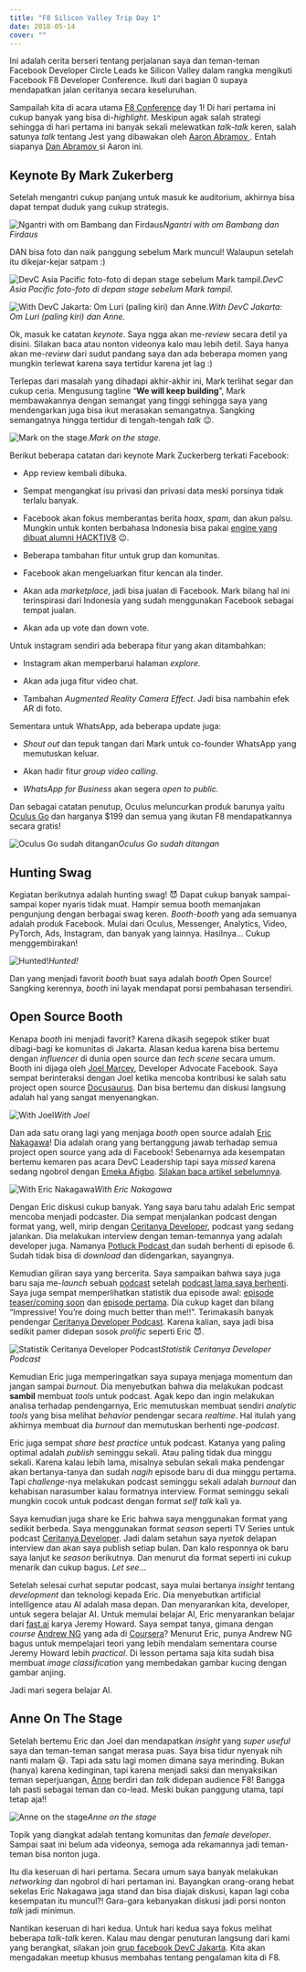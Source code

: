 ```yaml
---
title: "F8 Silicon Valley Trip Day 1"
date: 2018-05-14
cover: ""
---
```


Ini adalah cerita berseri tentang perjalanan saya dan teman-teman Facebook Developer Circle Leads ke Silicon Valley dalam rangka mengikuti Facebook F8 Developer Conference. Ikuti dari bagian 0 supaya mendapatkan jalan ceritanya secara keseluruhan.

Sampailah kita di acara utama [F8 Conference](https://f8.com) day 1! Di hari pertama ini cukup banyak yang bisa di-*highlight*. Meskipun agak salah strategi sehingga di hari pertama ini banyak sekali melewatkan *talk-talk* keren, salah satunya *talk* tentang Jest yang dibawakan oleh [ Aaron Abramov ](https://twitter.com/aarondjents). Entah siapanya [ Dan Abramov ](https://twitter.com/dan_abramov) si Aaron ini.

## Keynote By Mark Zukerberg

Setelah mengantri cukup panjang untuk masuk ke auditorium, akhirnya bisa dapat tempat duduk yang cukup strategis.

![Ngantri with om Bambang dan Firdaus](./1_AMQhtCJzEAb2-OskvuQIUw.jpg)*Ngantri with om Bambang dan Firdaus*

DAN bisa foto dan naik panggung sebelum Mark muncul! Walaupun setelah itu dikejar-kejar satpam :)

![DevC Asia Pacific foto-foto di depan stage sebelum Mark tampil.](./1_-cAGTJ0EGesmbWtTWXjCBg.jpeg)*DevC Asia Pacific foto-foto di depan stage sebelum Mark tampil.*

![With DevC Jakarta: Om Luri (paling kiri) dan Anne.](./1_1ZP18jOOg8GKH7EQCFXg3g.jpeg)*With DevC Jakarta: Om Luri (paling kiri) dan Anne.*

Ok, masuk ke catatan *keynote*. Saya ngga akan me-*review* secara detil ya disini. Silakan baca atau nonton videonya kalo mau lebih detil. Saya hanya akan me-*review* dari sudut pandang saya dan ada beberapa momen yang mungkin terlewat karena saya tertidur karena jet lag :)

Terlepas dari masalah yang dihadapi akhir-akhir ini, Mark terlihat segar dan cukup ceria. Mengusung tagline “**We will keep building**”, Mark membawakannya dengan semangat yang tinggi sehingga saya yang mendengarkan juga bisa ikut merasakan semangatnya. Sangking semangatnya hingga tertidur di tengah-tengah *talk* 😉.

![Mark on the stage.](./1_sm9hNEsX8IV3hKEmvFYx8A.jpeg)*Mark on the stage.*

Berikut beberapa catatan dari keynote Mark Zuckerberg terkati Facebook:

* App review kembali dibuka.

* Sempat mengangkat isu privasi dan privasi data meski porsinya tidak terlalu banyak.

* Facebook akan fokus memberantas berita *hoax*, *spam*, dan akun palsu. Mungkin untuk konten berbahasa Indonesia bisa pakai [engine yang dibuat alumni HACKTIV8](https://www.youtube.com/watch?v=3qAdcwIyGKM) 😉.

* Beberapa tambahan fitur untuk grup dan komunitas.

* Facebook akan mengeluarkan fitur kencan ala tinder.

* Akan ada *marketplace*, jadi bisa jualan di Facebook. Mark bilang hal ini terinspirasi dari Indonesia yang sudah menggunakan Facebook sebagai tempat jualan.

* Akan ada up vote dan down vote.

Untuk instagram sendiri ada beberapa fitur yang akan ditambahkan:

* Instagram akan memperbarui halaman *explore.*

* Akan ada juga fitur video chat.

* Tambahan *Augmented Reality Camera Effect*. Jadi bisa nambahin efek AR di foto.

Sementara untuk WhatsApp, ada beberapa update juga:

* *Shout out* dan tepuk tangan dari Mark untuk co-founder WhatsApp yang memutuskan keluar.

* Akan hadir fitur *group video calling*.

* *WhatsApp for Business* akan segera *open to public.*

Dan sebagai catatan penutup, Oculus meluncurkan produk barunya yaitu [Oculus Go](https://www.oculus.com/go/) dan harganya $199 dan semua yang ikutan F8 mendapatkannya secara gratis!

![Oculus Go sudah ditangan](./1_OAh9_OHfUlkZQCyYmIzxMQ.jpeg)*Oculus Go sudah ditangan*

## Hunting Swag

Kegiatan berikutnya adalah hunting swag! 😈 Dapat cukup banyak sampai-sampai koper nyaris tidak muat. Hampir semua booth memanjakan pengunjung dengan berbagai swag keren. *Booth-booth* yang ada semuanya adalah produk Facebook. Mulai dari Oculus, Messenger, Analytics, Video, PyTorch, Ads, Instagram, dan banyak yang lainnya. Hasilnya… Cukup menggembirakan!

![Hunted!](./1_JzPUcm47l0jj06QEC_G4OA.jpeg)*Hunted!*

Dan yang menjadi favorit *booth* buat saya adalah *booth* Open Source! Sangking kerennya, *booth* ini layak mendapat porsi pembahasan tersendiri.

## Open Source Booth

Kenapa *booth* ini menjadi favorit? Karena dikasih segepok stiker buat dibagi-bagi ke komunitas di Jakarta. Alasan kedua karena bisa bertemu dengan *influencer* di dunia open source dan *tech scene* secara umum. Booth ini dijaga oleh [Joel Marcey](https://github.com/JoelMarcey), Developer Advocate Facebook. Saya sempat berinteraksi dengan Joel ketika mencoba kontribusi ke salah satu project open source [Docusaurus](https://github.com/facebook/Docusaurus/issues/467). Dan bisa bertemu dan diskusi langsung adalah hal yang sangat menyenangkan.

![With Joel](./1_dck_uuDn4CHM-N8HDCijOQ.jpeg)*With Joel*

Dan ada satu orang lagi yang menjaga *booth* open source adalah [Eric Nakagawa](https://twitter.com/ericnakagawa)! Dia adalah orang yang bertanggung jawab terhadap semua project open source yang ada di Facebook! Sebenarnya ada kesempatan bertemu kemaren pas acara DevC Leadership tapi saya *missed* karena sedang ngobrol dengan [Emeka Afigbo](https://www.facebook.com/chukwuemeka.afigbo). [Silakan baca artikel sebelumnya](https://rizafahmi.com/2018/05/08/f8-san-jose-trip-day-0/).

![With Eric Nakagawa](./1_m_Hrdb-uR2CO5yCvGih_iw.jpeg)*With Eric Nakagawa*

Dengan Eric diskusi cukup banyak. Yang saya baru tahu adalah Eric sempat mencoba menjadi podcaster. Dia sempat menjalankan podcast dengan format yang, well, mirip dengan [Ceritanya Developer](https://ceritanyadeveloper.com), podcast yang sedang jalankan. Dia melakukan interview dengan teman-temannya yang adalah developer juga. Namanya [Potluck Podcast ](https://itunes.apple.com/pl/podcast/potluck-podcast/id1196828738)dan sudah berhenti di episode 6. Sudah tidak bisa di *download* dan didengarkan, sayangnya.

Kemudian giliran saya yang bercerita. Saya sampaikan bahwa saya juga baru saja me-*launch* sebuah [podcast](https://ceritanyadeveloper.com) setelah [podcast lama saya berhenti](https://soundcloud.com/appscoast). Saya juga sempat memperlihatkan statistik dua episode awal: [episode teaser/coming soon](https://anchor.fm/ceritanya-developer/episodes/Coming-Soon-e1aaad) dan [episode pertama](https://anchor.fm/ceritanya-developer/episodes/devs0--Dicky-Arinal-e186lm). Dia cukup kaget dan bilang “Impressive! You’re doing much better than me!!”. Terimakasih banyak pendengar [Ceritanya Developer Podcast](https://ceritanyadeveloper.com). Karena kalian, saya jadi bisa sedikit pamer didepan sosok *prolific* seperti Eric 😈.

![Statistik Ceritanya Developer Podcast](./1_IIbxY1Z4mHvCg1Cpsqs1wQ.png)*Statistik Ceritanya Developer Podcast*

Kemudian Eric juga memperingatkan saya supaya menjaga momentum dan jangan sampai *burnout*. Dia menyebutkan bahwa dia melakukan podcast **sambil** membuat *tools* untuk podcast. Agak kepo dan ingin melakukan analisa terhadap pendengarnya, Eric memutuskan membuat sendiri *analytic tools* yang bisa melihat *behavior* pendengar secara *realtime*. Hal itulah yang akhirnya membuat dia *burnout* dan memutuskan berhenti nge-*podcast*.

Eric juga sempat *share best practice* untuk podcast. Katanya yang paling optimal adalah *publish* seminggu sekali. Atau paling tidak dua minggu sekali. Karena kalau lebih lama, misalnya sebulan sekali maka pendengar akan bertanya-tanya dan sudah *nagih* episode baru di dua minggu pertama. Tapi *challenge*-nya melakukan podcast seminggu sekali adalah *burnout* dan kehabisan narasumber kalau formatnya interview. Format seminggu sekali mungkin cocok untuk podcast dengan format *self talk* kali ya.

Saya kemudian juga share ke Eric bahwa saya menggunakan format yang sedikit berbeda. Saya menggunakan format *season* seperti TV Series untuk podcast [Ceritanya Developer](https://ceritanyadeveloper.com). Jadi dalam setahun saya *nyetok* delapan interview dan akan saya publish setiap bulan. Dan kalo responnya ok baru saya lanjut ke *season* berikutnya. Dan menurut dia format seperti ini cukup menarik dan cukup bagus. *Let see*…

Setelah selesai curhat seputar podcast, saya mulai bertanya *insight* tentang *development* dan teknologi kepada Eric. Dia menyebutkan artificial intelligence atau AI adalah masa depan. Dan menyarankan kita, developer, untuk segera belajar AI. Untuk memulai belajar AI, Eric menyarankan belajar dari [fast.ai](http://fast.ai) karya Jeremy Howard. Saya sempat tanya, gimana dengan *course* [Andrew NG](https://www.coursera.org/learn/machine-learning/) yang ada di [Coursera](https://www.coursera.org/learn/machine-learning/)? Menurut Eric, punya Andrew NG bagus untuk mempelajari teori yang lebih mendalam sementara course Jeremy Howard lebih *practical*. Di lesson pertama saja kita sudah bisa membuat *image classification* yang membedakan gambar kucing dengan gambar anjing.

Jadi mari segera belajar AI.

## Anne On The Stage

Setelah bertemu Eric dan Joel dan mendapatkan *insight* yang *super useful* saya dan teman-teman sangat merasa puas. Saya bisa tidur nyenyak nih nanti malam 😃. Tapi ada satu lagi momen dimana saya merinding. Bukan (hanya) karena kedinginan, tapi karena menjadi saksi dan menyaksikan teman seperjuangan, [Anne](https://www.facebook.com/annereginancy) berdiri dan *talk* didepan audience F8! Bangga lah pasti sebagai teman dan co-lead. Meski bukan panggung utama, tapi tetap aja!!

![Anne on the stage](./1_oSCToY-XQoW2OAa98bVsGg.jpeg)*Anne on the stage*

Topik yang diangkat adalah tentang komunitas dan *female developer*. Sampai saat ini belum ada videonya, semoga ada rekamannya jadi teman-teman bisa nonton juga.

Itu dia keseruan di hari pertama. Secara umum saya banyak melakukan *networking* dan ngobrol di hari pertaman ini. Bayangkan orang-orang hebat sekelas Eric Nakagawa jaga stand dan bisa diajak diskusi, kapan lagi coba kesempatan itu muncul?! Gara-gara kebanyakan diskusi jadi porsi nonton *talk* jadi minimun.

Nantikan keseruan di hari kedua. Untuk hari kedua saya fokus melihat beberapa *talk-talk* keren. Kalau mau dengar penuturan langsung dari kami yang berangkat, silakan join [grup facebook DevC Jakarta](https://www.facebook.com/groups/DevCJakarta/). Kita akan mengadakan meetup khusus membahas tentang pengalaman kita di F8.
